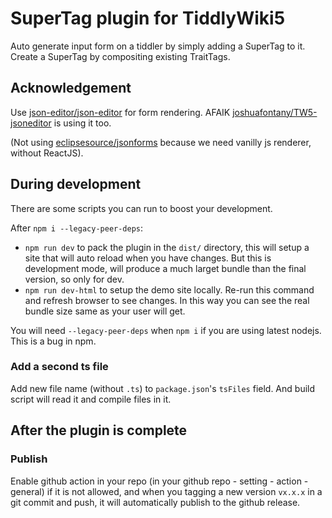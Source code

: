 # SuperTag plugin for TiddlyWiki5

Auto generate input form on a tiddler by simply adding a SuperTag to it. Create a SuperTag by compositing existing TraitTags.

## Acknowledgement

Use [json-editor/json-editor](https://github.com/json-editor/json-editor) for form rendering. AFAIK [joshuafontany/TW5-jsoneditor](https://github.com/joshuafontany/TW5-jsoneditor) is using it too.

(Not using [eclipsesource/jsonforms](https://github.com/eclipsesource/jsonforms) because we need vanilly js renderer, without ReactJS).

## During development

There are some scripts you can run to boost your development.

After `npm i --legacy-peer-deps`:

- `npm run dev` to pack the plugin in the `dist/` directory, this will setup a site that will auto reload when you have changes. But this is development mode, will produce a much larget bundle than the final version, so only for dev.
- `npm run dev-html` to setup the demo site locally. Re-run this command and refresh browser to see changes. In this way you can see the real bundle size same as your user will get.

You will need `--legacy-peer-deps` when `npm i` if you are using latest nodejs. This is a bug in npm.

### Add a second ts file

Add new file name (without `.ts`) to `package.json`'s `tsFiles` field. And build script will read it and compile files in it.

## After the plugin is complete

### Publish

Enable github action in your repo (in your github repo - setting - action - general) if it is not allowed, and when you tagging a new version `vx.x.x` in a git commit and push, it will automatically publish to the github release.
